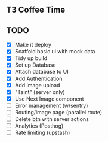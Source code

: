 ## T3 Coffee Time

## TODO
- [X] Make it deploy
- [X] Scaffold basic ui with mock data  
- [X] Tidy up build
- [X] Set up Database
- [X] Attach database to UI
- [X] Add Authentication 
- [X] Add image upload
- [X] "Taint" (server only)
- [X] Use Next Image component
- [ ] Error management (w/sentry)
- [ ] Routing/image page (parallel route)
- [ ] Delete btn with server actions
- [ ] Analytics (Posthog)
- [ ] Rate limiting (upstash)
